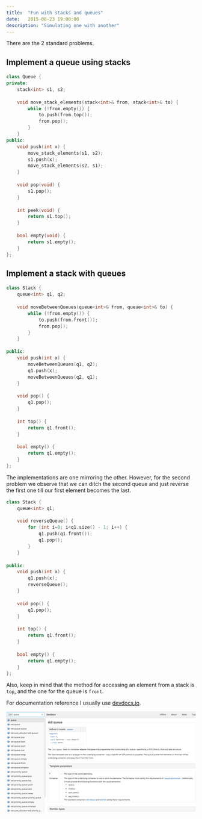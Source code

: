 ```yaml
---
title:  "Fun with stacks and queues"
date:   2015-08-23 19:00:00
description: "Simulating one with another"
---
```


There are the 2 standard problems.

## Implement a queue using stacks

```c++
class Queue {
private:
    stack<int> s1, s2;

    void move_stack_elements(stack<int>& from, stack<int>& to) {
        while (!from.empty()) {
            to.push(from.top());
            from.pop();
        }
    }
public:
    void push(int x) {
        move_stack_elements(s1, s2);
        s1.push(x);
        move_stack_elements(s2, s1);
    }

    void pop(void) {
        s1.pop();
    }

    int peek(void) {
        return s1.top();
    }

    bool empty(void) {
        return s1.empty();
    }
};
```

## Implement a stack with queues

```c++
class Stack {
    queue<int> q1, q2;

    void moveBetweenQueues(queue<int>& from, queue<int>& to) {
        while (!from.empty()) {
            to.push(from.front());
            from.pop();
        }
    }

public:
    void push(int x) {
        moveBetweenQueues(q1, q2);
        q1.push(x);
        moveBetweenQueues(q2, q1);
    }

    void pop() {
        q1.pop();
    }

    int top() {
        return q1.front();
    }

    bool empty() {
        return q1.empty();
    }
};
```

The implementations are one mirroring the other. However, for the second problem
we observe that we can ditch the second queue and just reverse the first one
till our first element becomes the last.

```c++
class Stack {
    queue<int> q1;

    void reverseQueue() {
        for (int i=0; i<q1.size() - 1; i++) {
            q1.push(q1.front());
            q1.pop();
        }
    }

public:
    void push(int x) {
        q1.push(x);
        reverseQueue();
    }

    void pop() {
        q1.pop();
    }

    int top() {
        return q1.front();
    }

    bool empty() {
        return q1.empty();
    }
};
```

Also, keep in mind that the method for accessing an element from a stack is
`top`, and the one for the queue is `front`.

For documentation reference I usually use [devdocs.io](http://devdocs.io/).

![devdocs](/assets/images/devdocs.png)
